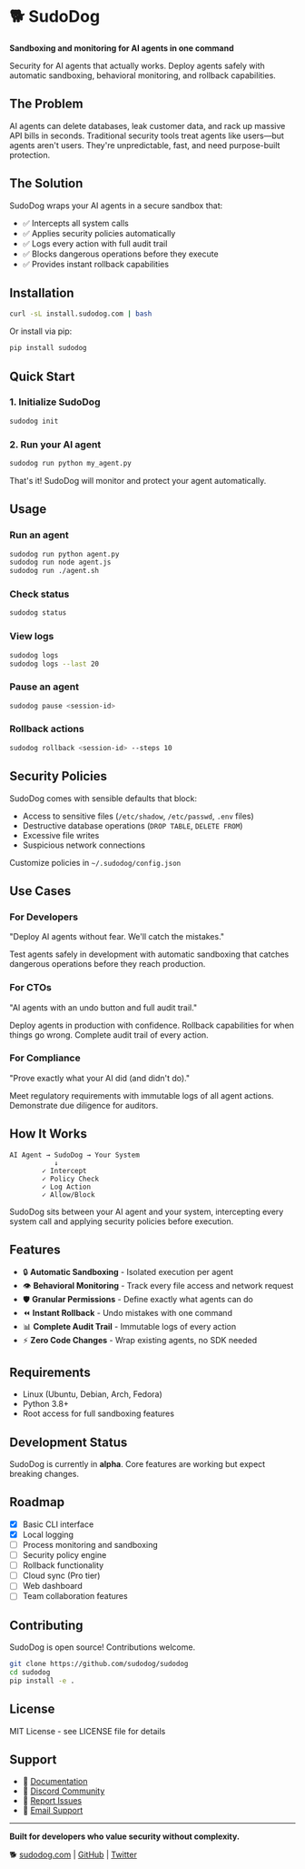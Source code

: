# 🐕 SudoDog

**Sandboxing and monitoring for AI agents in one command**

Security for AI agents that actually works. Deploy agents safely with automatic sandboxing, behavioral monitoring, and rollback capabilities.

## The Problem

AI agents can delete databases, leak customer data, and rack up massive API bills in seconds. Traditional security tools treat agents like users—but agents aren't users. They're unpredictable, fast, and need purpose-built protection.

## The Solution

SudoDog wraps your AI agents in a secure sandbox that:
- ✅ Intercepts all system calls
- ✅ Applies security policies automatically  
- ✅ Logs every action with full audit trail
- ✅ Blocks dangerous operations before they execute
- ✅ Provides instant rollback capabilities



## Installation

```bash
curl -sL install.sudodog.com | bash
```

Or install via pip:

```bash
pip install sudodog
```

## Quick Start

### 1. Initialize SudoDog

```bash
sudodog init
```

### 2. Run your AI agent

```bash
sudodog run python my_agent.py
```

That's it! SudoDog will monitor and protect your agent automatically.

## Usage

### Run an agent
```bash
sudodog run python agent.py
sudodog run node agent.js
sudodog run ./agent.sh
```

### Check status
```bash
sudodog status
```

### View logs
```bash
sudodog logs
sudodog logs --last 20
```

### Pause an agent
```bash
sudodog pause <session-id>
```

### Rollback actions
```bash
sudodog rollback <session-id> --steps 10
```

## Security Policies

SudoDog comes with sensible defaults that block:
- Access to sensitive files (`/etc/shadow`, `/etc/passwd`, `.env` files)
- Destructive database operations (`DROP TABLE`, `DELETE FROM`)
- Excessive file writes
- Suspicious network connections

Customize policies in `~/.sudodog/config.json`

## Use Cases

### For Developers
"Deploy AI agents without fear. We'll catch the mistakes."

Test agents safely in development with automatic sandboxing that catches dangerous operations before they reach production.

### For CTOs
"AI agents with an undo button and full audit trail."

Deploy agents in production with confidence. Rollback capabilities for when things go wrong. Complete audit trail of every action.

### For Compliance
"Prove exactly what your AI did (and didn't do)."

Meet regulatory requirements with immutable logs of all agent actions. Demonstrate due diligence for auditors.

## How It Works

```
AI Agent → SudoDog → Your System
           ↓
        ✓ Intercept
        ✓ Policy Check
        ✓ Log Action
        ✓ Allow/Block
```

SudoDog sits between your AI agent and your system, intercepting every system call and applying security policies before execution.

## Features

- 🔒 **Automatic Sandboxing** - Isolated execution per agent
- 👁️ **Behavioral Monitoring** - Track every file access and network request
- 🛡️ **Granular Permissions** - Define exactly what agents can do
- ⏪ **Instant Rollback** - Undo mistakes with one command
- 📊 **Complete Audit Trail** - Immutable logs of every action
- ⚡ **Zero Code Changes** - Wrap existing agents, no SDK needed

## Requirements

- Linux (Ubuntu, Debian, Arch, Fedora)
- Python 3.8+
- Root access for full sandboxing features

## Development Status

SudoDog is currently in **alpha**. Core features are working but expect breaking changes.

## Roadmap

- [x] Basic CLI interface
- [x] Local logging
- [ ] Process monitoring and sandboxing
- [ ] Security policy engine
- [ ] Rollback functionality
- [ ] Cloud sync (Pro tier)
- [ ] Web dashboard
- [ ] Team collaboration features

## Contributing

SudoDog is open source! Contributions welcome.

```bash
git clone https://github.com/sudodog/sudodog
cd sudodog
pip install -e .
```

## License

MIT License - see LICENSE file for details

## Support

- 📖 [Documentation](https://docs.sudodog.com)
- 💬 [Discord Community](https://discord.gg/sudodog)
- 🐛 [Report Issues](https://github.com/sudodog/sudodog/issues)
- 📧 [Email Support](mailto:support@sudodog.com)

---

**Built for developers who value security without complexity.**

🐕 [sudodog.com](https://sudodog.com) | [GitHub](https://github.com/sudodog/sudodog) | [Twitter](https://twitter.com/sudodog)
